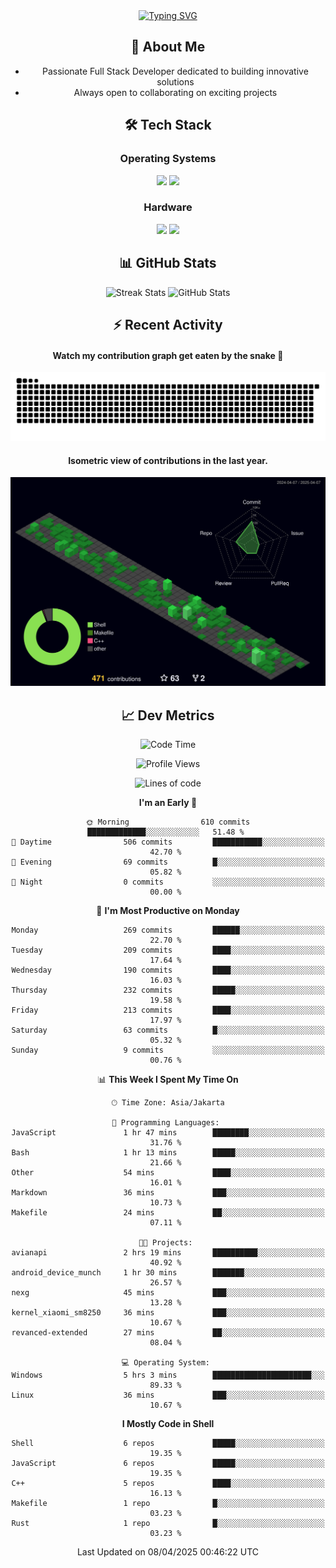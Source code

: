 <div align="center" style="max-width: 900px; margin: auto;">
<a href="https://github.com/thunderkex">
  <img src="https://readme-typing-svg.herokuapp.com?font=Fira+Code&pause=1000&center=true&vCenter=true&width=435&lines=Ha+ha!+I+am+here!;Told+you+a+storm+was+coming!" alt="Typing SVG" />
</a>

## 👋 About Me
- Passionate Full Stack Developer dedicated to building innovative solutions
- Always open to collaborating on exciting projects

## 🛠️ Tech Stack
### Operating Systems
<a href="#"><img src="https://img.shields.io/badge/Linux-FCC624?style=flat&logo=linux&logoColor=black"></a>
<a href="#"><img src="https://img.shields.io/badge/Windows-0078D6?style=flat&logo=windows&logoColor=white"></a>

### Hardware
<a href="#"><img src="https://img.shields.io/badge/Raspberry%20Pi-C51A4A?style=flat&logo=raspberrypi&logoColor=white"></a>
<a href="#"><img src="https://img.shields.io/badge/Arduino-00979D?style=flat&logo=Arduino&logoColor=white"></a>

## 📊 GitHub Stats
<div align="center">
  <img src="https://streak-stats.demolab.com?user=thunderkex&theme=tokyonight-duo&border_radius=20" alt="Streak Stats" />
  <img src="https://github-readme-stats.vercel.app/api?username=thunderkex&show_icons=true&theme=tokyonight&border_radius=20" alt="GitHub Stats" />
</div>

## ⚡ Recent Activity
<h4>Watch my contribution graph get eaten by the snake 🐍</h4>
<img width="600em" alt="thunderkex's Github commit snake" src="https://raw.githubusercontent.com/thunderkex/thunderkex/output/grid-snake-ov.svg" />

<h4>Isometric view of contributions in the last year.</h4>
<a href="./profile-3d-contrib/profile-night-green.svg">
	<img width="600em" src="./profile-3d-contrib/profile-night-green.svg">
</a>

## 📈 Dev Metrics
<!--START_SECTION:waka-->
![Code Time](http://img.shields.io/badge/Code%20Time-1%2C154%20hrs%2026%20mins-blue)

![Profile Views](http://img.shields.io/badge/Profile%20Views-1-blue)

![Lines of code](https://img.shields.io/badge/From%20Hello%20World%20I%27ve%20Written-3.4%20million%20lines%20of%20code-blue)

**I'm an Early 🐤** 

```text
🌞 Morning                610 commits         █████████████░░░░░░░░░░░░   51.48 % 
🌆 Daytime                506 commits         ███████████░░░░░░░░░░░░░░   42.70 % 
🌃 Evening                69 commits          █░░░░░░░░░░░░░░░░░░░░░░░░   05.82 % 
🌙 Night                  0 commits           ░░░░░░░░░░░░░░░░░░░░░░░░░   00.00 % 
```
📅 **I'm Most Productive on Monday** 

```text
Monday                   269 commits         ██████░░░░░░░░░░░░░░░░░░░   22.70 % 
Tuesday                  209 commits         ████░░░░░░░░░░░░░░░░░░░░░   17.64 % 
Wednesday                190 commits         ████░░░░░░░░░░░░░░░░░░░░░   16.03 % 
Thursday                 232 commits         █████░░░░░░░░░░░░░░░░░░░░   19.58 % 
Friday                   213 commits         ████░░░░░░░░░░░░░░░░░░░░░   17.97 % 
Saturday                 63 commits          █░░░░░░░░░░░░░░░░░░░░░░░░   05.32 % 
Sunday                   9 commits           ░░░░░░░░░░░░░░░░░░░░░░░░░   00.76 % 
```


📊 **This Week I Spent My Time On** 

```text
🕑︎ Time Zone: Asia/Jakarta

💬 Programming Languages: 
JavaScript               1 hr 47 mins        ████████░░░░░░░░░░░░░░░░░   31.76 % 
Bash                     1 hr 13 mins        █████░░░░░░░░░░░░░░░░░░░░   21.66 % 
Other                    54 mins             ████░░░░░░░░░░░░░░░░░░░░░   16.01 % 
Markdown                 36 mins             ███░░░░░░░░░░░░░░░░░░░░░░   10.73 % 
Makefile                 24 mins             ██░░░░░░░░░░░░░░░░░░░░░░░   07.11 % 

🐱‍💻 Projects: 
avianapi                 2 hrs 19 mins       ██████████░░░░░░░░░░░░░░░   40.92 % 
android_device_munch     1 hr 30 mins        ███████░░░░░░░░░░░░░░░░░░   26.57 % 
nexg                     45 mins             ███░░░░░░░░░░░░░░░░░░░░░░   13.28 % 
kernel_xiaomi_sm8250     36 mins             ███░░░░░░░░░░░░░░░░░░░░░░   10.67 % 
revanced-extended        27 mins             ██░░░░░░░░░░░░░░░░░░░░░░░   08.04 % 

💻 Operating System: 
Windows                  5 hrs 3 mins        ██████████████████████░░░   89.33 % 
Linux                    36 mins             ███░░░░░░░░░░░░░░░░░░░░░░   10.67 % 
```

**I Mostly Code in Shell** 

```text
Shell                    6 repos             █████░░░░░░░░░░░░░░░░░░░░   19.35 % 
JavaScript               6 repos             █████░░░░░░░░░░░░░░░░░░░░   19.35 % 
C++                      5 repos             ████░░░░░░░░░░░░░░░░░░░░░   16.13 % 
Makefile                 1 repo              █░░░░░░░░░░░░░░░░░░░░░░░░   03.23 % 
Rust                     1 repo              █░░░░░░░░░░░░░░░░░░░░░░░░   03.23 % 
```




 Last Updated on 08/04/2025 00:46:22 UTC
<!--END_SECTION:waka-->
</div>
